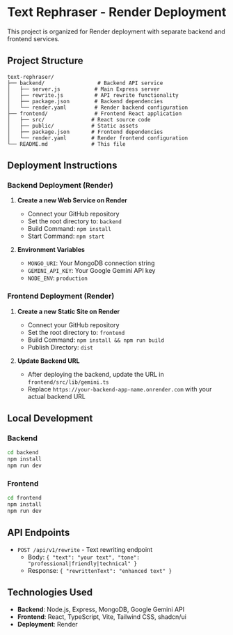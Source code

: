 # Text Rephraser - Render Deployment

This project is organized for Render deployment with separate backend and frontend services.

## Project Structure

```
text-rephraser/
├── backend/                 # Backend API service
│   ├── server.js           # Main Express server
│   ├── rewrite.js          # API rewrite functionality
│   ├── package.json        # Backend dependencies
│   └── render.yaml         # Render backend configuration
├── frontend/               # Frontend React application
│   ├── src/               # React source code
│   ├── public/            # Static assets
│   ├── package.json       # Frontend dependencies
│   └── render.yaml        # Render frontend configuration
└── README.md              # This file
```

## Deployment Instructions

### Backend Deployment (Render)

1. **Create a new Web Service on Render**
   - Connect your GitHub repository
   - Set the root directory to: `backend`
   - Build Command: `npm install`
   - Start Command: `npm start`

2. **Environment Variables**
   - `MONGO_URI`: Your MongoDB connection string
   - `GEMINI_API_KEY`: Your Google Gemini API key
   - `NODE_ENV`: `production`

### Frontend Deployment (Render)

1. **Create a new Static Site on Render**
   - Connect your GitHub repository
   - Set the root directory to: `frontend`
   - Build Command: `npm install && npm run build`
   - Publish Directory: `dist`

2. **Update Backend URL**
   - After deploying the backend, update the URL in `frontend/src/lib/gemini.ts`
   - Replace `https://your-backend-app-name.onrender.com` with your actual backend URL

## Local Development

### Backend
```bash
cd backend
npm install
npm run dev
```

### Frontend
```bash
cd frontend
npm install
npm run dev
```

## API Endpoints

- `POST /api/v1/rewrite` - Text rewriting endpoint
  - Body: `{ "text": "your text", "tone": "professional|friendly|technical" }`
  - Response: `{ "rewrittenText": "enhanced text" }`

## Technologies Used

- **Backend**: Node.js, Express, MongoDB, Google Gemini API
- **Frontend**: React, TypeScript, Vite, Tailwind CSS, shadcn/ui
- **Deployment**: Render
